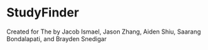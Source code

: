 # StudyFinder
Created for The <Hackathon> by Jacob Ismael, Jason Zhang, Aiden Shiu, Saarang Bondalapati, and Brayden Snedigar
